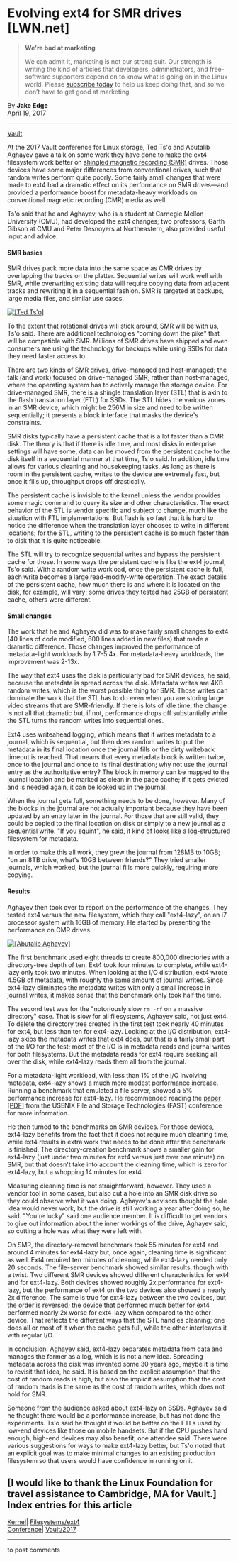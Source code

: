 # Evolving ext4 for SMR drives [LWN.net]

> **We're bad at marketing**
> 
> We can admit it, marketing is not our strong suit. Our strength is writing the kind of articles that developers, administrators, and free-software supporters depend on to know what is going on in the Linux world. Please [subscribe today](/Promo/nsn-bad/subscribe) to help us keep doing that, and so we don’t have to get good at marketing. 

By **Jake Edge**  
April 19, 2017 

* * *

[Vault](/Archives/ConferenceByYear/#2017-Vault)

At the 2017 Vault conference for Linux storage, Ted Ts'o and Abutalib Aghayev gave a talk on some work they have done to make the ext4 filesystem work better on [shingled magnetic recording (SMR)](https://en.wikipedia.org/wiki/Shingled_magnetic_recording) drives. Those devices have some major differences from conventional drives, such that random writes perform quite poorly. Some fairly small changes that were made to ext4 had a dramatic effect on its performance on SMR drives—and provided a performance boost for metadata-heavy workloads on conventional magnetic recording (CMR) media as well. 

Ts'o said that he and Aghayev, who is a student at Carnegie Mellon University (CMU), had developed the ext4 changes; two professors, Garth Gibson at CMU and Peter Desnoyers at Northeastern, also provided useful input and advice. 

#### SMR basics

SMR drives pack more data into the same space as CMR drives by overlapping the tracks on the platter. Sequential writes will work well with SMR, while overwriting existing data will require copying data from adjacent tracks and rewriting it in a sequential fashion. SMR is targeted at backups, large media files, and similar use cases.

[ ![\[Ted Ts'o\]](https://static.lwn.net/images/2017/vault-tso-sm.jpg) ](/Articles/720414/)

To the extent that rotational drives will stick around, SMR will be with us, Ts'o said. There are additional technologies "coming down the pike" that will be compatible with SMR. Millions of SMR drives have shipped and even consumers are using the technology for backups while using SSDs for data they need faster access to. 

There are two kinds of SMR drives, drive-managed and host-managed; the talk (and work) focused on drive-managed SMR, rather than host-managed, where the operating system has to actively manage the storage device. For drive-managed SMR, there is a shingle translation layer (STL) that is akin to the flash translation layer (FTL) for SSDs. The STL hides the various zones in an SMR device, which might be 256M in size and need to be written sequentially; it presents a block interface that masks the device's constraints. 

SMR disks typically have a persistent cache that is a lot faster than a CMR disk. The theory is that if there is idle time, and most disks in enterprise settings will have some, data can be moved from the persistent cache to the disk itself in a sequential manner at that time, Ts'o said. In addition, idle time allows for various cleaning and housekeeping tasks. As long as there is room in the persistent cache, writes to the device are extremely fast, but once it fills up, throughput drops off drastically. 

The persistent cache is invisible to the kernel unless the vendor provides some magic command to query its size and other characteristics. The exact behavior of the STL is vendor specific and subject to change, much like the situation with FTL implementations. But flash is so fast that it is hard to notice the difference when the translation layer chooses to write in different locations; for the STL, writing to the persistent cache is so much faster than to disk that it is quite noticeable. 

The STL will try to recognize sequential writes and bypass the persistent cache for those. In some ways the persistent cache is like the ext4 journal, Ts'o said. With a random write workload, once the persistent cache is full, each write becomes a large read-modify-write operation. The exact details of the persistent cache, how much there is and where it is located on the disk, for example, will vary; some drives they tested had 25GB of persistent cache, others were different. 

#### Small changes

The work that he and Aghayev did was to make fairly small changes to ext4 (40 lines of code modified, 600 lines added in new files) that made a dramatic difference. Those changes improved the performance of metadata-light workloads by 1.7-5.4x. For metadata-heavy workloads, the improvement was 2-13x. 

The way that ext4 uses the disk is particularly bad for SMR devices, he said, because the metadata is spread across the disk. Metadata writes are 4KB random writes, which is the worst possible thing for SMR. Those writes can dominate the work that the STL has to do even when you are storing large video streams that are SMR-friendly. If there is lots of idle time, the change is not all that dramatic but, if not, performance drops off substantially while the STL turns the random writes into sequential ones. 

Ext4 uses writeahead logging, which means that it writes metadata to a journal, which is sequential, but then does random writes to put the metadata in its final location once the journal fills or the dirty writeback timeout is reached. That means that every metadata block is written twice, once to the journal and once to its final destination; why not use the journal entry as the authoritative entry? The block in memory can be mapped to the journal location and be marked as clean in the page cache; if it gets evicted and is needed again, it can be looked up in the journal. 

When the journal gets full, something needs to be done, however. Many of the blocks in the journal are not actually important because they have been updated by an entry later in the journal. For those that are still valid, they could be copied to the final location on disk or simply to a new journal as a sequential write. "If you squint", he said, it kind of looks like a log-structured filesystem for metadata. 

In order to make this all work, they grew the journal from 128MB to 10GB; "on an 8TB drive, what's 10GB between friends?" They tried smaller journals, which worked, but the journal fills more quickly, requiring more copying. 

#### Results

Aghayev then took over to report on the performance of the changes. They tested ext4 versus the new filesystem, which they call "ext4-lazy", on an i7 processor system with 16GB of memory. He started by presenting the performance on CMR drives. 

[ ![\[Abutalib Aghayev\]](https://static.lwn.net/images/2017/vault-aghayev-sm.jpg) ](/Articles/720415/)

The first benchmark used eight threads to create 800,000 directories with a directory-tree depth of ten. Ext4 took four minutes to complete, while ext4-lazy only took two minutes. When looking at the I/O distribution, ext4 wrote 4.5GB of metadata, with roughly the same amount of journal writes. Since ext4-lazy eliminates the metadata writes with only a small increase in journal writes, it makes sense that the benchmark only took half the time. 

The second test was for the "notoriously slow `rm -rf` on a massive directory" case. That is slow for all filesystems, Aghayev said, not just ext4. To delete the directory tree created in the first test took nearly 40 minutes for ext4, but less than ten for ext4-lazy. Looking at the I/O distribution, ext4-lazy skips the metadata writes that ext4 does, but that is a fairly small part of the I/O for the test; most of the I/O is in metadata reads and journal writes for both filesystems. But the metadata reads for ext4 require seeking all over the disk, while ext4-lazy reads them all from the journal. 

For a metadata-light workload, with less than 1% of the I/O involving metadata, ext4-lazy shows a much more modest performance increase. Running a benchmark that emulated a file server, showed a 5% performance increase for ext4-lazy. He recommended reading the [paper [PDF]](https://www.usenix.org/system/files/conference/fast17/fast17-aghayev.pdf) from the USENIX File and Storage Technologies (FAST) conference for more information. 

He then turned to the benchmarks on SMR devices. For those devices, ext4-lazy benefits from the fact that it does not require much cleaning time, while ext4 results in extra work that needs to be done after the benchmark is finished. The directory-creation benchmark shows a smaller gain for ext4-lazy (just under two minutes for ext4 versus just over one minute) on SMR, but that doesn't take into account the cleaning time, which is zero for ext4-lazy, but a whopping 14 minutes for ext4. 

Measuring cleaning time is not straightforward, however. They used a vendor tool in some cases, but also cut a hole into an SMR disk drive so they could observe what it was doing. Aghayev's advisors thought the hole idea would never work, but the drive is still working a year after doing so, he said. "You're lucky" said one audience member. It is difficult to get vendors to give out information about the inner workings of the drive, Aghayev said, so cutting a hole was what they were left with. 

On SMR, the directory-removal benchmark took 55 minutes for ext4 and around 4 minutes for ext4-lazy but, once again, cleaning time is significant as well. Ext4 required ten minutes of cleaning, while ext4-lazy needed only 20 seconds. The file-server benchmark showed similar results, though with a twist. Two different SMR devices showed different characteristics for ext4 and for ext4-lazy. Both devices showed roughly 2x performance for ext4-lazy, but the performance of ext4 on the two devices also showed a nearly 2x difference. The same is true for ext4-lazy between the two devices, but the order is reversed; the device that performed much better for ext4 performed nearly 2x worse for ext4-lazy when compared to the other device. That reflects the different ways that the STL handles cleaning; one does all or most of it when the cache gets full, while the other interleaves it with regular I/O. 

In conclusion, Aghayev said, ext4-lazy separates metadata from data and manages the former as a log, which is is not a new idea. Spreading metadata across the disk was invented some 30 years ago, maybe it is time to revisit that idea, he said. It is based on the explicit assumption that the cost of random reads is high, but also the implicit assumption that the cost of random reads is the same as the cost of random writes, which does not hold for SMR. 

Someone from the audience asked about ext4-lazy on SSDs. Aghayev said he thought there would be a performance increase, but has not done the experiments. Ts'o said he thought it would be better on the FTLs used by low-end devices like those on mobile handsets. But if the CPU pushes hard enough, high-end devices may also benefit, one attendee said. There were various suggestions for ways to make ext4-lazy better, but Ts'o noted that an explicit goal was to make minimal changes to an existing production filesystem so that users would have confidence in running on it. 

[I would like to thank the Linux Foundation for travel assistance to Cambridge, MA for Vault.]  
Index entries for this article  
---  
[Kernel](/Kernel/Index)| [Filesystems/ext4](/Kernel/Index#Filesystems-ext4)  
[Conference](/Archives/ConferenceIndex/)| [Vault/2017](/Archives/ConferenceIndex/#Vault-2017)  
  


* * *

to post comments 
